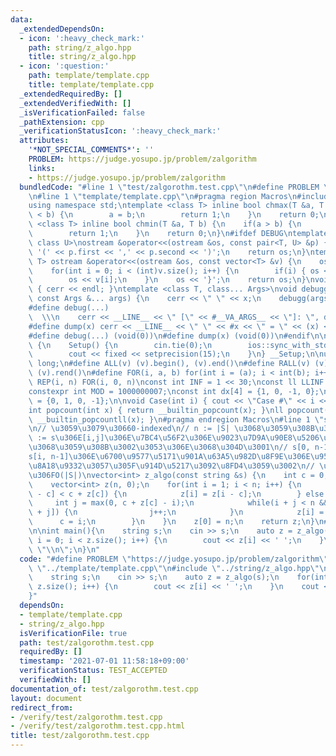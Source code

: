 ```yaml
---
data:
  _extendedDependsOn:
  - icon: ':heavy_check_mark:'
    path: string/z_algo.hpp
    title: string/z_algo.hpp
  - icon: ':question:'
    path: template/template.cpp
    title: template/template.cpp
  _extendedRequiredBy: []
  _extendedVerifiedWith: []
  _isVerificationFailed: false
  _pathExtension: cpp
  _verificationStatusIcon: ':heavy_check_mark:'
  attributes:
    '*NOT_SPECIAL_COMMENTS*': ''
    PROBLEM: https://judge.yosupo.jp/problem/zalgorithm
    links:
    - https://judge.yosupo.jp/problem/zalgorithm
  bundledCode: "#line 1 \"test/zalgorothm.test.cpp\"\n#define PROBLEM \"https://judge.yosupo.jp/problem/zalgorithm\"\
    \n#line 1 \"template/template.cpp\"\n#pragma region Macros\n#include <bits/stdc++.h>\n\
    using namespace std;\ntemplate <class T> inline bool chmax(T &a, T b) {\n    if(a\
    \ < b) {\n        a = b;\n        return 1;\n    }\n    return 0;\n}\ntemplate\
    \ <class T> inline bool chmin(T &a, T b) {\n    if(a > b) {\n        a = b;\n\
    \        return 1;\n    }\n    return 0;\n}\n#ifdef DEBUG\ntemplate <class T,\
    \ class U>\nostream &operator<<(ostream &os, const pair<T, U> &p) {\n    os <<\
    \ '(' << p.first << ',' << p.second << ')';\n    return os;\n}\ntemplate <class\
    \ T> ostream &operator<<(ostream &os, const vector<T> &v) {\n    os << '{';\n\
    \    for(int i = 0; i < (int)v.size(); i++) {\n        if(i) { os << ','; }\n\
    \        os << v[i];\n    }\n    os << '}';\n    return os;\n}\nvoid debugg()\
    \ { cerr << endl; }\ntemplate <class T, class... Args>\nvoid debugg(const T &x,\
    \ const Args &... args) {\n    cerr << \" \" << x;\n    debugg(args...);\n}\n\
    #define debug(...)                                                           \
    \  \\\n    cerr << __LINE__ << \" [\" << #__VA_ARGS__ << \"]: \", debugg(__VA_ARGS__)\n\
    #define dump(x) cerr << __LINE__ << \" \" << #x << \" = \" << (x) << endl\n#else\n\
    #define debug(...) (void(0))\n#define dump(x) (void(0))\n#endif\n\nstruct Setup\
    \ {\n    Setup() {\n        cin.tie(0);\n        ios::sync_with_stdio(false);\n\
    \        cout << fixed << setprecision(15);\n    }\n} __Setup;\n\nusing ll = long\
    \ long;\n#define ALL(v) (v).begin(), (v).end()\n#define RALL(v) (v).rbegin(),\
    \ (v).rend()\n#define FOR(i, a, b) for(int i = (a); i < int(b); i++)\n#define\
    \ REP(i, n) FOR(i, 0, n)\nconst int INF = 1 << 30;\nconst ll LLINF = 1LL << 60;\n\
    constexpr int MOD = 1000000007;\nconst int dx[4] = {1, 0, -1, 0};\nconst int dy[4]\
    \ = {0, 1, 0, -1};\n\nvoid Case(int i) { cout << \"Case #\" << i << \": \"; }\n\
    int popcount(int x) { return __builtin_popcount(x); }\nll popcount(ll x) { return\
    \ __builtin_popcountll(x); }\n#pragma endregion Macros\n#line 1 \"string/z_algo.hpp\"\
    \n// \u3059\u3079\u30660-indexed\n// n := |S| \u3068\u3059\u308B\u3002\n// s[i,j]\
    \ := s\u306E[i,j]\u306E\u7BC4\u56F2\u306E\u9023\u7D9A\u90E8\u5206\u6587\u5B57\u5217\
    \u3068\u3059\u308B\u3002\u3053\u306E\u3068\u304D\u3001\n// s[0, n-1](= s)\u3068\
    s[i, n-1]\u306E\u6700\u9577\u5171\u901A\u63A5\u982D\u8F9E\u306E\u9577\u3055\u3092\
    \u8A18\u9332\u3057\u305F\u914D\u5217\u3092\u8FD4\u3059\u3002\n// \u8A08\u7B97\u91CF\
    \u306FO(|S|)\nvector<int> z_algo(const string &s) {\n    int c = 0, n = (int)s.size();\n\
    \    vector<int> z(n, 0);\n    for(int i = 1; i < n; i++) {\n        if(i + z[i\
    \ - c] < c + z[c]) {\n            z[i] = z[i - c];\n        } else {\n       \
    \     int j = max(0, c + z[c] - i);\n            while(i + j < n && s[j] == s[i\
    \ + j]) {\n                j++;\n            }\n            z[i] = j;\n      \
    \      c = i;\n        }\n    }\n    z[0] = n;\n    return z;\n}\n#line 4 \"test/zalgorothm.test.cpp\"\
    \n\nint main(){\n    string s;\n    cin >> s;\n    auto z = z_algo(s);\n    for(int\
    \ i = 0; i < z.size(); i++) {\n        cout << z[i] << ' ';\n    }\n    cout <<\
    \ \"\\n\";\n}\n"
  code: "#define PROBLEM \"https://judge.yosupo.jp/problem/zalgorithm\"\n#include\
    \ \"../template/template.cpp\"\n#include \"../string/z_algo.hpp\"\n\nint main(){\n\
    \    string s;\n    cin >> s;\n    auto z = z_algo(s);\n    for(int i = 0; i <\
    \ z.size(); i++) {\n        cout << z[i] << ' ';\n    }\n    cout << \"\\n\";\n\
    }"
  dependsOn:
  - template/template.cpp
  - string/z_algo.hpp
  isVerificationFile: true
  path: test/zalgorothm.test.cpp
  requiredBy: []
  timestamp: '2021-07-01 11:58:18+09:00'
  verificationStatus: TEST_ACCEPTED
  verifiedWith: []
documentation_of: test/zalgorothm.test.cpp
layout: document
redirect_from:
- /verify/test/zalgorothm.test.cpp
- /verify/test/zalgorothm.test.cpp.html
title: test/zalgorothm.test.cpp
---
```

